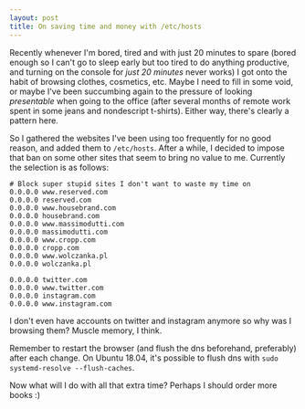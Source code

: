 ```yaml
---
layout: post
title: On saving time and money with /etc/hosts 
---
```


Recently whenever I'm bored, tired and with just 20 minutes to spare (bored enough so I can't go to sleep early but too tired to do anything productive, and turning on the console for _just 20 minutes_ never works) I got onto the habit of browsing clothes, cosmetics, etc. Maybe I need to fill in some void, or maybe I've been succumbing again to the pressure of looking _presentable_ when going to the office (after several months of remote work spent in some jeans and nondescript t-shirts). Either way, there's clearly a pattern here.

So I gathered the websites I've been using too frequently for no good reason, and added them to ```/etc/hosts```. After a while, I decided to impose that ban on some other sites that seem to bring no value to me. Currently the selection is as follows:

```
# Block super stupid sites I don't want to waste my time on
0.0.0.0 www.reserved.com
0.0.0.0 reserved.com
0.0.0.0 www.housebrand.com
0.0.0.0 housebrand.com
0.0.0.0 www.massimodutti.com
0.0.0.0 massimodutti.com
0.0.0.0 www.cropp.com
0.0.0.0 cropp.com
0.0.0.0 www.wolczanka.pl
0.0.0.0 wolczanka.pl

0.0.0.0 twitter.com
0.0.0.0 www.twitter.com
0.0.0.0 instagram.com
0.0.0.0 www.instagram.com
```

I don't even have accounts on twitter and instagram anymore so why was I browsing them? Muscle memory, I think.

Remember to restart the browser (and flush the dns beforehand, preferably) after each change. On Ubuntu 18.04, it's possible to flush dns with ```sudo systemd-resolve --flush-caches```.

Now what will I do with all that extra time? Perhaps I should order more books :)

